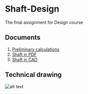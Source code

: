 # Shaft-Design

The final assignment for Design course

## Documents

1. [Preliminary calculations](https://github.com/KengHtet22/Shaft-Design/blob/main/Preliminary%20Calculations.pdf)
2. [Shaft in PDF](https://github.com/KengHtet22/Shaft-Design/blob/main/Countershaft.pdf)
3. [Shaft in CAD](https://github.com/KengHtet22/Shaft-Design/blob/main/Shaft%20II.dwg)

## Technical drawing

![alt text](https://raw.githubusercontent.com/KengHtet22/Shaft-Design/main/Countershaft.png)
